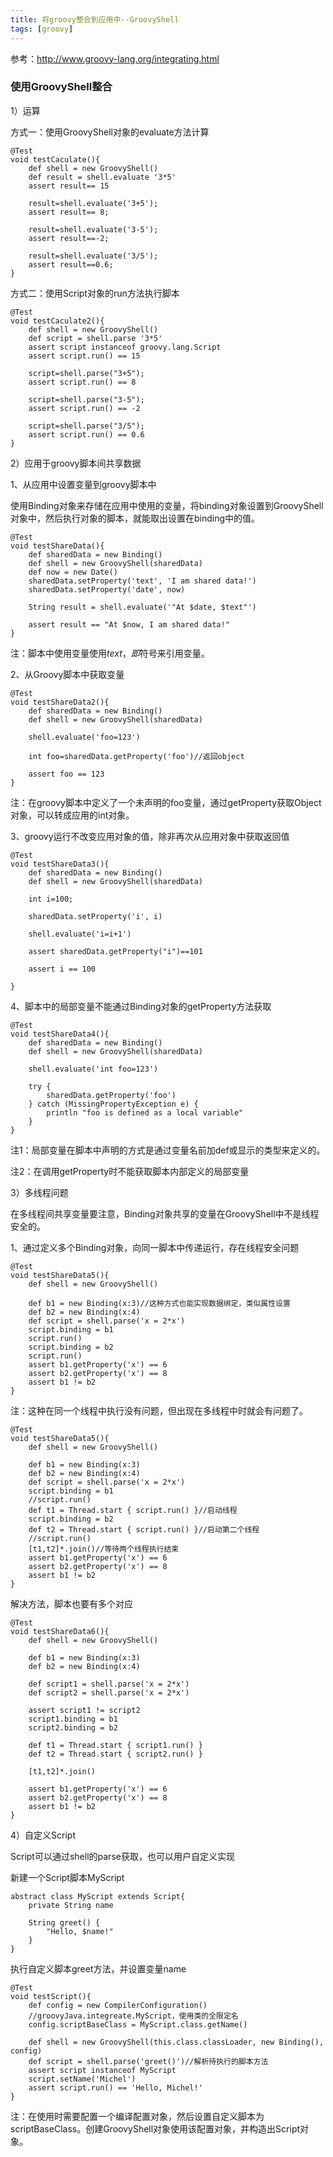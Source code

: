```yaml
---
title: 将groovy整合到应用中--GroovyShell
tags: [groovy]
---
```


参考：http://www.groovy-lang.org/integrating.html

### 使用GroovyShell整合

1）运算

方式一：使用GroovyShell对象的evaluate方法计算

```
@Test
void testCaculate(){
    def shell = new GroovyShell()
    def result = shell.evaluate '3*5'
    assert result== 15

    result=shell.evaluate('3+5');
    assert result== 8;

    result=shell.evaluate('3-5');
    assert result==-2;

    result=shell.evaluate('3/5');
    assert result==0.6;
}

```

方式二：使用Script对象的run方法执行脚本

```
@Test
void testCaculate2(){
    def shell = new GroovyShell()
    def script = shell.parse '3*5'
    assert script instanceof groovy.lang.Script
    assert script.run() == 15
    
    script=shell.parse("3+5");
    assert script.run() == 8
    
    script=shell.parse("3-5");
    assert script.run() == -2
    
    script=shell.parse("3/5");
    assert script.run() == 0.6
}
```

2）应用于groovy脚本间共享数据

1、从应用中设置变量到groovy脚本中

使用Binding对象来存储在应用中使用的变量，将binding对象设置到GroovyShell对象中，然后执行对象的脚本，就能取出设置在binding中的值。

```
@Test
void testShareData(){
    def sharedData = new Binding()
    def shell = new GroovyShell(sharedData)
    def now = new Date()
    sharedData.setProperty('text', 'I am shared data!')
    sharedData.setProperty('date', now)
    
    String result = shell.evaluate('"At $date, $text"')
    
    assert result == "At $now, I am shared data!"
}
```

注：脚本中使用变量使用$text，即$符号来引用变量。

2、从Groovy脚本中获取变量

```
@Test
void testShareData2(){
    def sharedData = new Binding()                          
    def shell = new GroovyShell(sharedData)                 

    shell.evaluate('foo=123')                               

    int foo=sharedData.getProperty('foo')//返回object
    
    assert foo == 123
}
```

注：在groovy脚本中定义了一个未声明的foo变量，通过getProperty获取Object对象，可以转成应用的int对象。

3、groovy运行不改变应用对象的值，除非再次从应用对象中获取返回值

```
@Test
void testShareData3(){
    def sharedData = new Binding()
    def shell = new GroovyShell(sharedData)
    
    int i=100;
    
    sharedData.setProperty('i', i)
    
    shell.evaluate('i=i+1')
    
    assert sharedData.getProperty("i")==101

    assert i == 100
    
}
```

4、脚本中的局部变量不能通过Binding对象的getProperty方法获取

```
@Test
void testShareData4(){
    def sharedData = new Binding()
    def shell = new GroovyShell(sharedData)
    
    shell.evaluate('int foo=123')
    
    try {
        sharedData.getProperty('foo')
    } catch (MissingPropertyException e) {
        println "foo is defined as a local variable"
    }
}
```

注1：局部变量在脚本中声明的方式是通过变量名前加def或显示的类型来定义的。

注2：在调用getProperty时不能获取脚本内部定义的局部变量

3）多线程问题

在多线程间共享变量要注意，Binding对象共享的变量在GroovyShell中不是线程安全的。

1、通过定义多个Binding对象，向同一脚本中传递运行，存在线程安全问题

```
@Test
void testShareData5(){
    def shell = new GroovyShell()
    
    def b1 = new Binding(x:3)//这种方式也能实现数据绑定，类似属性设置
    def b2 = new Binding(x:4)
    def script = shell.parse('x = 2*x')
    script.binding = b1
    script.run()
    script.binding = b2
    script.run()
    assert b1.getProperty('x') == 6
    assert b2.getProperty('x') == 8
    assert b1 != b2
}
```

注：这种在同一个线程中执行没有问题，但出现在多线程中时就会有问题了。

```
@Test
void testShareData5(){
    def shell = new GroovyShell()
    
    def b1 = new Binding(x:3)
    def b2 = new Binding(x:4)
    def script = shell.parse('x = 2*x')
    script.binding = b1
    //script.run()
    def t1 = Thread.start { script.run() }//启动线程
    script.binding = b2
    def t2 = Thread.start { script.run() }//启动第二个线程
    //script.run()
    [t1,t2]*.join()//等待两个线程执行结束
    assert b1.getProperty('x') == 6
    assert b2.getProperty('x') == 8
    assert b1 != b2
}
```

解决方法，脚本也要有多个对应

```
@Test
void testShareData6(){
    def shell = new GroovyShell()
    
    def b1 = new Binding(x:3)
    def b2 = new Binding(x:4)

    def script1 = shell.parse('x = 2*x')
    def script2 = shell.parse('x = 2*x')

    assert script1 != script2
    script1.binding = b1
    script2.binding = b2

    def t1 = Thread.start { script1.run() }
    def t2 = Thread.start { script2.run() }

    [t1,t2]*.join()

    assert b1.getProperty('x') == 6
    assert b2.getProperty('x') == 8
    assert b1 != b2
}
```

4）自定义Script

Script可以通过shell的parse获取，也可以用户自定义实现

新建一个Script脚本MyScript

```
abstract class MyScript extends Script{
    private String name
    
    String greet() {
        "Hello, $name!"
    }
}
```

执行自定义脚本greet方法，并设置变量name

```
@Test
void testScript(){
    def config = new CompilerConfiguration()
    //groovyJava.integreate.MyScript，使用类的全限定名
    config.scriptBaseClass = MyScript.class.getName()
    
    def shell = new GroovyShell(this.class.classLoader, new Binding(), config)
    def script = shell.parse('greet()')//解析待执行的脚本方法
    assert script instanceof MyScript
    script.setName('Michel')
    assert script.run() == 'Hello, Michel!'
}
```

注：在使用时需要配置一个编译配置对象，然后设置自定义脚本为scriptBaseClass。创建GroovyShell对象使用该配置对象，并构造出Script对象。